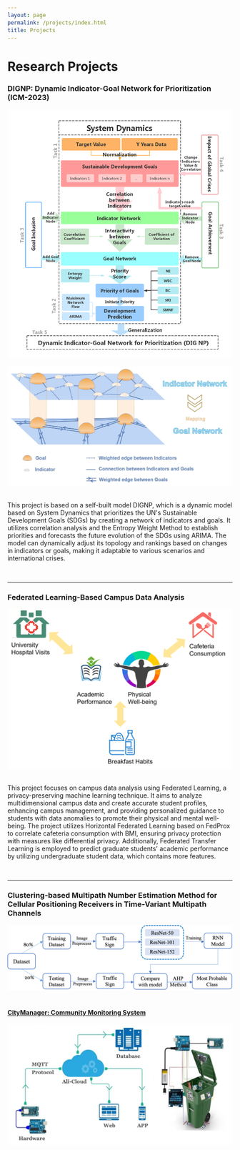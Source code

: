 ```yaml
---
layout: page
permalink: /projects/index.html
title: Projects
---
```


# Research Projects

### DIGNP: Dynamic Indicator-Goal Network for Prioritization (ICM-2023)

<center>
<img src="/images/ICM.png">
</center>

<br>


<center>
<img src="/images/ICM-2.png">
</center>

<br>

This project is based on a self-built model DIGNP, which is a dynamic model based on System Dynamics that prioritizes the UN's Sustainable Development Goals (SDGs) by creating a network of indicators and goals. It utilizes correlation analysis and the Entropy Weight Method to establish priorities and forecasts the future evolution of the SDGs using ARIMA. The model can dynamically adjust its topology and rankings based on changes in indicators or goals, making it adaptable to various scenarios and international crises. 

<br>

---



### Federated Learning-Based Campus Data Analysis

<center>
<img src="/images/prp.png">
</center>

<br>

This project focuses on campus data analysis using Federated Learning, a privacy-preserving machine learning technique. It aims to analyze multidimensional campus data and create accurate student profiles, enhancing campus management, and providing personalized guidance to students with data anomalies to promote their physical and mental well-being. The project utilizes Horizontal Federated Learning based on FedProx to correlate cafeteria consumption with BMI, ensuring privacy protection with measures like differential privacy. Additionally, Federated Transfer Learning is employed to predict graduate students' academic performance by utilizing undergraduate student data, which contains more features. 

<br>

---

### Clustering-based Multipath Number Estimation Method for Cellular Positioning Receivers in Time-Variant Multipath Channels

<center>
<img src="/images/resnet-ahp.png">
</center>
<br>

#### [CityManager: Community Monitoring System](https://caihanlin.com/mypaper/202208cenim.pdf )

<center>
<img src="/images/iot-manager.png">
</center>
<br>
